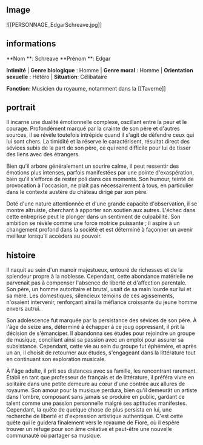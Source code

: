 ## Image
![[PERSONNAGE_EdgarSchreave.jpg]]

## informations
**Nom **: Schreave
**Prénom **: Edgar

**Intimité**
| **Genre biologique** : Homme 
| **Genre moral** : Homme
| **Orientation sexuelle** : Hétéro
| **Situation**: Célibataire

**Fonction**: Musicien du royaume, notamment dans la [[Taverne]]
## portrait
Il incarne une dualité émotionnelle complexe, oscillant entre la peur et le courage. Profondément marqué par la crainte de son père et d'autres sources, il se révèle toutefois intrépide quand il s'agit de défendre ceux qui lui sont chers. La timidité et la réserve le caractérisent, résultat direct des sévices subis de la part de son père, ce qui rend difficile pour lui de tisser des liens avec des étrangers.

Bien qu'il arbore généralement un sourire calme, il peut ressentir des émotions plus intenses, parfois manifestées par une pointe d'exaspération, bien qu'il s'efforce de rester poli dans ces moments. Son humour, teinté de provocation à l'occasion, ne plaît pas nécessairement à tous, en particulier dans le contexte austère du château dirigé par son père.

Doté d'une nature attentionnée et d'une grande capacité d'observation, il se montre altruiste, cherchant à apporter son soutien aux autres. L'échec dans cette entreprise peut le plonger dans un sentiment de culpabilité. Son ambition se révèle comme une force motrice puissante ; il aspire à un changement profond dans la société et est déterminé à façonner un avenir meilleur lorsqu'il accèdera au pouvoir.
## histoire
Il naquit au sein d'un manoir majestueux, entouré de richesses et de la splendeur propre à la noblesse. Cependant, cette abondance matérielle ne parvenait pas à compenser l'absence de liberté et d'affection parentale. Son père, un homme autoritaire et brutal, usait de sa main lourde sur lui et sa mère. Les domestiques, silencieux témoins de ces agissements, n'osaient intervenir, renforçant ainsi la méfiance croissante du jeune homme envers autrui.

Son adolescence fut marquée par la persistance des sévices de son père. À l'âge de seize ans, déterminé à échapper à ce joug oppressant, il prit la décision de s'émanciper. Il abandonna ses études pour rejoindre un groupe de musique, conciliant ainsi sa passion avec un emploi pour assurer sa subsistance. Cependant, cette vie au sein du groupe fut éphémère, et après un an, il choisit de retourner aux études, s'engageant dans la littérature tout en continuant son exploration musicale.

À l'âge adulte, il prit ses distances avec sa famille, les rencontrant rarement. Établi en tant que professeur de français et de littérature, il préféra vivre en solitaire dans une petite demeure au cœur d'une contrée aux allures de royaume. Son amour pour la musique perdura, bien qu'il demeurât un artiste dans l'ombre, composant sans jamais se produire en public, gardant ce talent comme une passion personnelle malgré ses aptitudes manifestes. Cependant, la quête de quelque chose de plus persista en lui, une recherche de liberté et d'expression artistique authentique. C'est cette quête qui le guidera finalement vers le royaume de Fiore, où il espère trouver un refuge pour son âme créative et peut-être une nouvelle communauté où partager sa musique.